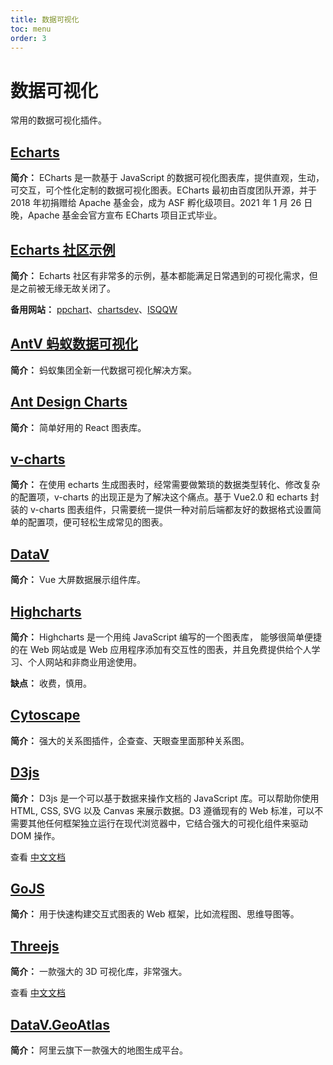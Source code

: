 ```yaml
---
title: 数据可视化
toc: menu
order: 3
---
```


<BackTop></BackTop>

# 数据可视化

常用的数据可视化插件。

## [Echarts](https://echarts.apache.org/zh/index.html)

**简介：** ECharts 是一款基于 JavaScript 的数据可视化图表库，提供直观，生动，可交互，可个性化定制的数据可视化图表。ECharts 最初由百度团队开源，并于 2018 年初捐赠给 Apache 基金会，成为 ASF 孵化级项目。2021 年 1 月 26 日晚，Apache 基金会官方宣布 ECharts 项目正式毕业。

## [Echarts 社区示例](https://www.makeapie.cn/echarts)

**简介：** Echarts 社区有非常多的示例，基本都能满足日常遇到的可视化需求，但是之前被无缘无故关闭了。

**备用网站：** [ppchart](http://www.ppchart.com/#/)、[chartsdev](http://192.144.199.210/forum-2-1.html)、[ISQQW](https://www.isqqw.com/)

## [AntV 蚂蚁数据可视化](https://antv.gitee.io/zh/)

**简介：** 蚂蚁集团全新一代数据可视化解决方案。

## [Ant Design Charts](https://charts.ant.design/zh)

**简介：** 简单好用的 React 图表库。

## [v-charts](https://v-charts.js.org/#/)

**简介：** 在使用 echarts 生成图表时，经常需要做繁琐的数据类型转化、修改复杂的配置项，v-charts 的出现正是为了解决这个痛点。基于 Vue2.0 和 echarts 封装的 v-charts 图表组件，只需要统一提供一种对前后端都友好的数据格式设置简单的配置项，便可轻松生成常见的图表。

## [DataV](http://datav.jiaminghi.com/)

**简介：** Vue 大屏数据展示组件库。

## [Highcharts](https://www.highcharts.com.cn/)

**简介：** Highcharts 是一个用纯 JavaScript 编写的一个图表库， 能够很简单便捷的在 Web 网站或是 Web 应用程序添加有交互性的图表，并且免费提供给个人学习、个人网站和非商业用途使用。

**缺点：** 收费，慎用。

## [Cytoscape](https://js.cytoscape.org/)

**简介：** 强大的关系图插件，企查查、天眼查里面那种关系图。

## [D3js](https://d3js.org/)

**简介：** D3js 是一个可以基于数据来操作文档的 JavaScript 库。可以帮助你使用 HTML, CSS, SVG 以及 Canvas 来展示数据。D3 遵循现有的 Web 标准，可以不需要其他任何框架独立运行在现代浏览器中，它结合强大的可视化组件来驱动 DOM 操作。

查看 [中文文档](https://www.d3js.org.cn/)

## [GoJS](https://gojs.net/latest/index.html)

**简介：** 用于快速构建交互式图表的 Web 框架，比如流程图、思维导图等。

## [Threejs](https://threejs.org/)

**简介：** 一款强大的 3D 可视化库，非常强大。

查看 [中文文档](http://www.webgl3d.cn/)

## [DataV.GeoAtlas](http://datav.aliyun.com/portal/school/atlas/area_selector?spm=a2crr.b71357980.0.0.578a26c0JXeysF)

**简介：** 阿里云旗下一款强大的地图生成平台。
